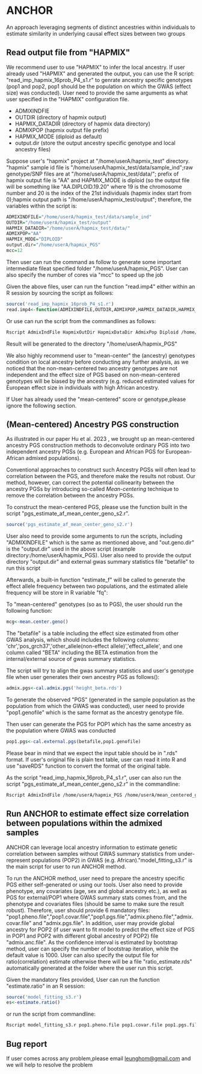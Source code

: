 # ANCHOR 
An approach leveraging segments of distinct ancestries within individuals to estimate similarity in underlying causal effect sizes between two groups

## Read output file from "HAPMIX"

We recommend user to use "HAPMIX" to infer the local ancestry. If user already used "HAPMIX" and generated the output, you can use the R script: "read_imp_hapmix_16prob_P4_s1.r" to genrate ancestry specific genotypes (pop1 and pop2, pop1 should be the population on which the GWAS (effect size) was conducted). User need to provide the same arguments as what user specified in the "HAPMIX" configuration file.

* ADMIXINDFIE
* OUTDIR (directory of hapmix output)
* HAPMIX_DATADIR (directory of hapmix data directory)
* ADMIXPOP (hapmix output file prefix)
* HAPMIX_MODE (diploid as default)
* output.dir (store the output ancestry specific genotype and local ancestry files)

Suppose user's "hapmix" project at "/home/userA/hapmix_test" directory. "hapmix" sample id file is "/home/userA/hapmix_test/data/sample_ind";raw genotype/SNP files are at "/home/userA/hapmix_test/data/"; prefix of hapmix output file is  "AA" and HAPMIX_MODE is diploid (so the output file will be something like "AA.DIPLOID.19.20" where 19 is the chromosome number and 20 is the index of the 21st individuals (hapmix index start from 0);hapmix output path is "/home/userA/hapmix_test/output"; therefore, the variables within the script is:

```r
ADMIXINDFILE="/home/userA/hapmix_test/data/sample_ind"
OUTDIR="/home/userA/hapmix_test/output"
HAPMIX_DATADIR="/home/userA/hapmix_test/data/"
ADMIXPOP="AA"
HAPMIX_MODE="DIPLOID"
output.dir="/home/userA/hapmix_PGS"
mcc=12
```

Then user can run the command as follow to generate some important intermediate fileat specified folder "/home/userA/hapmix_PGS". User can also specify the number of cores via "mcc" to speed up the job

Given the above files, user can run the function "read.imp4" either within an R session by sourcing the script as follows:

```r
source('read_imp_hapmix_16prob_P4_s1.r')
read.imp4<-function(ADMIXINDFILE,OUTDIR,ADMIXPOP,HAPMIX_DATADIR,HAPMIX_MODE,output.dir,mcc=16)
``` 

Or use can run the script from the commandlines as follows:

```bash
Rscript AdmixIndFile HapmixOutDir HapmixDataDir AdmixPop Diploid /home/userA/hapmix_PGS 12
```

Result will be generated to the directory "/home/userA/hapmix_PGS"

We also highly recommend user to "mean-center" the (ancestry) genotypes condition on local ancestry before conducting any further analysis, as we noticed that the non-mean-centered two ancestry genotypes are not independent and the effect size of PGS based on non-mean-centered genotypes will be biased by the ancestry (e.g. reduced estimated values for European effect size in individuals with high African ancestry.

If User has already used the "mean-centered" score or genotype,please ignore the following section.

## (Mean-centered) Ancestry PGS construction

As illustrated in our paper Hu et al. 2023 , we brought up an mean-centered ancestry PGS construction methods to deconvolute ordinary PGS into two independent ancestry PGSs (e.g. European and African PGS for European-African admixed populations).

Conventional approaches to construct such Ancestry PGSs will often lead to correlation between the PGS, and therefore make the results not robust. Our method, however, can correct the potential collinearity between the ancestry PGSs by introducing so-called *Mean-centering* technique to remove the correlation between the ancestry PGSs. 

To construct the mean-centered PGS, please use the function built in the script "pgs_estimate_af_mean_center_geno_s2.r". 

```r
source('pgs_estimate_af_mean_center_geno_s2.r')
```

User also need to provide some arguments to run the scripts, including "ADMIXINDFILE" which is the same as mentioned above, and "out.geno.dir" is the "output.dir" used in the above script (example directory:/home/userA/hapmix_PGS). User also need to provide the output directory "output.dir" and external gwas summary statistics file "betafile" to run this script  

Afterwards, a built-in function "estimate_f" will be called to generate the effect allele frequency between two populations, and the estimated allele frequency will be store in R variable "fq":

To "mean-centered" genotypes (so as to PGS), the user should run the following function:

```r
mcg<-mean.center.geno()
```

The "betafile" is a table including the effect size estimated from other GWAS analysis, which should includes the following columns: 'chr','pos_grch37','other_allele(non-effect allele)','effect_allele', and one column called "BETA" including the BETA estimation from the internal/external source of gwas summary statistics. 

The script will try to align the gwas summary statistics and user's genotype file when user generates their own ancestry PGS as follows():

```r
admix.pgs<-cal.admix.pgs('height_beta.rds')
```

To generate the observed "PGS" (generated in the sample population as the population from which the GWAS was conducted), user need to provide 
"pop1.genofile" which is the same format as the ancestry genotype file.

Then user can generate the PGS for POP1 which has the same ancestry as the population where GWAS was conducted

```r
pop1.pgs<-cal.external.pgs(betafile,pop1.genofile)
```

Please bear in mind that we expect the input table should be in ".rds" format. If user's original file is plain text table, user can read it into R and use "saveRDS" function to convert the format of the original table.

As the script "read_imp_hapmix_16prob_P4_s1.r", user can also run the script "pgs_estimate_af_mean_center_geno_s2.r" in the commandline:

```bash
Rscript AdmixIndFile /home/userA/hapmix_PGS /home/userA/mean_centered_geno "test_beta.rds" "pop1_geno.rds"
```

## Run ANCHOR to estimate effect size correlation between populations within the admixed samples

ANCHOR can leverage local ancestry information to estimate genetic correlation between samples without GWAS summary statistics from under-represent populations (POP2) in GWAS (e.g. African)."model_fitting_s3.r" is the main script for user to run ANCHOR method.

To run the ANCHOR method, user need to prepare the ancestry specific PGS either self-generated or using our tools. User also need to provide phenotype, any covariates (age, sex and global ancestry etc.), as well as PGS for external/POP1 where GWAS summary stats comes from, and the phenotype and covariates files (should be same to make sure the result robust). Therefore, user should provide 6 mandatory files: "pop1.pheno.file","pop1.covar.file","pop1.pgs.file","admix.pheno.file","admix.covar.file" and "admix.pgs.file". In addition, user may provide global ancestry for POP2 (if user want to fit model to predict the effect size of PGS in POP1 and POP2 with different global ancestry of POP2) file "admix.anc.file". As the confidence interval is estimated by bootstrap method, user can specify the number of bootstrap iteration, while the default value is 1000. User can also specify the output file for ratio(correlation) estimate otherwise there will be a file "ratio_estimate.rds" automatically generated at the folder where the user run this script.

Given the mandatory files provided, User can run the function "estimate.ratio" in an R session:

```r
source('model_fitting_s3.r')
es<-estimate.ratio()
```

or run the script from commandline:

```bash
Rscript model_fitting_s3.r pop1.pheno.file pop1.covar.file pop1.pgs.file admix.pheno.file admix.covar.file admix.pgs.file" 
```


## Bug report

If user comes across any problem,please email leunghom@gmail.com and we will help to resolve the problem
